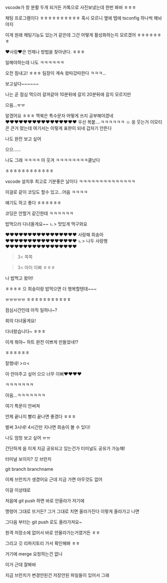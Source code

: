 vscode가 창 분활 두개 되거든
카톡으로 사진보냈는데 한번 봐바 ㅎㅎㅎ

채팅 프로그램이다 ㅎㅎㅎㅎㅎㅎㅎㅎㅎㅎ
혹시 모르니 옆에 탭에 tsconfig 하나씩 해놔야지


이게 원래 채팅기능도 있는거 같은데 그건 어떻게 활성화하는지 모르겠어
ㅎㅎㅎㅎㅎㅎㅎ

♥사랑♥은 언제나 방법을 찾아낸다.
ㅎㅎㅎ

일해야하는데 나도 ㅋㅋㅋㅋㅋㅋ

오전 힘내고! 
ㅎㅎㅎ 팀장이 계속 왔따갔따한다 ㅋㅋㅋ...

보고싶다~~~~~~

나는 곧 점심 먹으러 갈꺼같아
10분뒤에 갈지 20분뒤에 갈지 모르지만

으음...ㅠㅠ

알겠어요 ㅎㅎㅎ 맥북은 특수문자 어떻게 쓰지 공부해야겠네
♥♥♥♥♥♥♥♥♥♥♥♥♥♥♥♥ 우선 복붙....ㅋㅋㅋㅋㅋㅋ
☺️
응 웃는거
이모티콘 큰거 떴는데 여기서는 이렇게 표햔이 되네
갑자기 안뜬다


나도 완전 보고 싶어

으으......

나도 그래 ㅋㅋㅋㅋ 아 웃겨 ㅋㅋㅋㅋㅋㅋㅋㅋ클났다


ㅎㅎㅎㅎㅎㅎㅎㅎㅎㅎㅎㅎ

vscode 설치후 최고로 기분좋은 날이다
ㅋㅋㅋㅋㅋㅋㅋㅋㅋㅋㅋㅋㅋㅋ

이걸로 같이 코딩도 할수 있고...어음 ㅋㅋㅋㅋ


얘기도 하고 좋다 ㅎㅎㅎㅎㅎㅎ

코딩은 안할거 같긴한데 ㅋㅋㅋㅋㅋㅋ

밥먹으러 다녀올게요~~
ㄴ> 맛있게 먹구와요

♥♥♥♥♥♥♥♥♥♥♥♥♥♥♥♥  사랑해 희송아 ♥♥♥♥♥♥♥♥♥♥♥♥♥♥♥♥
ㄴ> 나두 사랑행♥♥♥♥♥♥♥♥♥♥♥♥♥♥♥♥
>3< 쪽쪽 

>3< 아이 이뻐 ㅎㅎㅎ

나 밥먹고 왔어!

ㅎㅎㅎㅎ 으 희송이랑 밥먹으면 더 행복할텐데~~~

ㅠㅠㅠㅠㅠ 
ㅎㅎㅎㅎㅎㅎㅎㅎㅎㅎㅎ


점심시간인데 아직 일하나~?



회의 다녀올게요!



다녀왔습니다~
ㅎㅎㅎ

이게 뭐야~ 하트 완전 이쁘게 만들었네!?

ㅎㅎㅎㅎㅎㅎ

잘했네! >ㅁ<

아 안아주고 싶어 으으 너무 이뻐♥♥♥♥

ㅋㅋㅋㅋㅋㅋㅋ 

아음...ㅋㅋㅋㅋㅋㅋㅋ


여기 특문이 안써져

언제 끝나지 빨리 끝나면 좋겠다 ㅎㅎㅎ

벌써 3시네! 4시간만 지나면 희송이 볼 수 있다!

나도 엄청 보고 싶어 ㅠㅠ 

간단하게 음 이게 지금 공유되고 있는건가
터미널도 공유가 가능해!

터미널 보이지? 
깃 브런치 

git branch branchname

이제 브런치가 생겼어요 근데 지금 가면 아무것도 없어

이걸 이상태로

처음에 git push 하면 바로 안올라가 저기에 

명령어 그대로 뜨거든? 그거 그대로 치면 올라가진다
이렇게 올라가고 나면

그다음 부터는 git push 로도 올라가져요~

원격 저장소에 없어서 바로 안올라가는거였거든 ㅎㅎ

그리고 깃 리파지토리 가서 확인해봐 ㅎㅎ




거기에 merge 요청하는건 없나

이거 근데 잘봐바 

지금 브런치가 변경안된건 저장안된 파일들이 있어서 그래
















